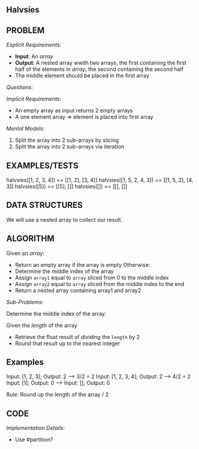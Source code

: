 ## Halvsies

## PROBLEM

*Explicit Requirements*:
- **Input**: An _array_
- **Output**: A nested array wwith two arrays, the first containing the first half of the elements in _array_, the second containing the second half
- The middle element should be placed in the first array

*Questions*:

*Implicit Requirements*:
- An empty array as input returns 2 empty arrays
- A one element array => element is placed into first array

*Mental Models*:
1. Split the array into 2 sub-arrays by slicing
2. Split the array into 2 sub-arrays via iteration

## EXAMPLES/TESTS

halvsies([1, 2, 3, 4]) == [[1, 2], [3, 4]]
halvsies([1, 5, 2, 4, 3]) == [[1, 5, 2], [4, 3]]
halvsies([5]) == [[5], []]
halvsies([]) == [[], []]

## DATA STRUCTURES

We will use a nested array to collect our result.

## ALGORITHM

Given an _array_:

- Return an empty array if the array is empty
Otherwise:
- Determine the middle index of the array
- Assign `array1` equal to `array` sliced from 0 to the middle index
- Assign `array2` equal to `array` sliced from the middle index to the end
- Return a nested array containing array1 and array2

*Sub-Problems*:

Determine the middle index of the array:

Given the _length_ of the array

- Retrieve the float result of dividing the `length` by 2
- Round that result up to the nearest integer

## Examples

Input: [1, 2, 3]; Output: 2 --> 3/2 = 2
Input: [1, 2, 3, 4]; Output: 2 --> 4/2 = 2
Input: [1]; Output: 0 --> 
Input: []; Output: 0

Rule: Round up the length of the array / 2

## CODE

*Implementation Details*:
- Use #partition?